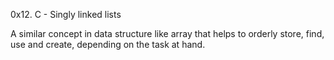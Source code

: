 0x12. C - Singly linked lists

A similar concept in data structure like array that helps to orderly store, find, use and create, depending on the task at hand.
